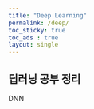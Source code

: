 ```yaml
---
title: "Deep Learning"
permalink: /deep/
toc_sticky: true
toc_ads : true
layout: single
---
```


## 딥러닝 공부 정리

DNN
